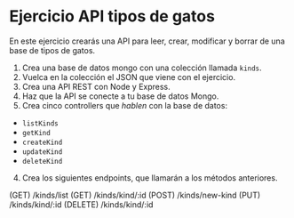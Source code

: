 # Ejercicio API tipos de gatos

En este ejercicio crearás una API para leer, crear, modificar y borrar de una base de tipos de gatos.

1. Crea una base de datos mongo con una colección llamada `kinds`.
2. Vuelca en la colección el JSON que viene con el ejercicio.
3. Crea una API REST con Node y Express.
4. Haz que la API se conecte a tu base de datos Mongo.
5. Crea cinco controllers que _hablen_ con la base de datos:

- `listKinds`
- `getKind`
- `createKind`
- `updateKind`
- `deleteKind`

4. Crea los siguientes endpoints, que llamarán a los métodos anteriores.

(GET) /kinds/list
(GET) /kinds/kind/:id
(POST) /kinds/new-kind
(PUT) /kinds/kind/:id
(DELETE) /kinds/kind/:id

